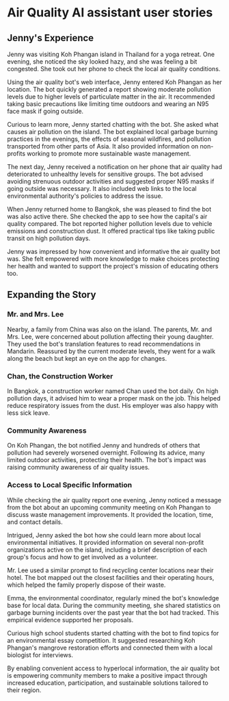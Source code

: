 # Air Quality AI assistant user stories

## Jenny's Experience
Jenny was visiting Koh Phangan island in Thailand for a yoga retreat. One evening, she noticed the sky looked hazy, and she was feeling a bit congested. She took out her phone to check the local air quality conditions.

Using the air quality bot's web interface, Jenny entered Koh Phangan as her location. The bot quickly generated a report showing moderate pollution levels due to higher levels of particulate matter in the air. It recommended taking basic precautions like limiting time outdoors and wearing an N95 face mask if going outside.

Curious to learn more, Jenny started chatting with the bot. She asked what causes air pollution on the island. The bot explained local garbage burning practices in the evenings, the effects of seasonal wildfires, and pollution transported from other parts of Asia. It also provided information on non-profits working to promote more sustainable waste management.

The next day, Jenny received a notification on her phone that air quality had deteriorated to unhealthy levels for sensitive groups. The bot advised avoiding strenuous outdoor activities and suggested proper N95 masks if going outside was necessary. It also included web links to the local environmental authority's policies to address the issue.

When Jenny returned home to Bangkok, she was pleased to find the bot was also active there. She checked the app to see how the capital's air quality compared. The bot reported higher pollution levels due to vehicle emissions and construction dust. It offered practical tips like taking public transit on high pollution days.

Jenny was impressed by how convenient and informative the air quality bot was. She felt empowered with more knowledge to make choices protecting her health and wanted to support the project's mission of educating others too.

## Expanding the Story

### Mr. and Mrs. Lee
Nearby, a family from China was also on the island. The parents, Mr. and Mrs. Lee, were concerned about pollution affecting their young daughter. They used the bot's translation features to read recommendations in Mandarin. Reassured by the current moderate levels, they went for a walk along the beach but kept an eye on the app for changes.

### Chan, the Construction Worker
In Bangkok, a construction worker named Chan used the bot daily. On high pollution days, it advised him to wear a proper mask on the job. This helped reduce respiratory issues from the dust. His employer was also happy with less sick leave.

### Community Awareness
On Koh Phangan, the bot notified Jenny and hundreds of others that pollution had severely worsened overnight. Following its advice, many limited outdoor activities, protecting their health. The bot's impact was raising community awareness of air quality issues.

### Access to Local Specific Information
While checking the air quality report one evening, Jenny noticed a message from the bot about an upcoming community meeting on Koh Phangan to discuss waste management improvements. It provided the location, time, and contact details.

Intrigued, Jenny asked the bot how she could learn more about local environmental initiatives. It provided information on several non-profit organizations active on the island, including a brief description of each group's focus and how to get involved as a volunteer.

Mr. Lee used a similar prompt to find recycling center locations near their hotel. The bot mapped out the closest facilities and their operating hours, which helped the family properly dispose of their waste.

Emma, the environmental coordinator, regularly mined the bot's knowledge base for local data. During the community meeting, she shared statistics on garbage burning incidents over the past year that the bot had tracked. This empirical evidence supported her proposals.

Curious high school students started chatting with the bot to find topics for an environmental essay competition. It suggested researching Koh Phangan's mangrove restoration efforts and connected them with a local biologist for interviews.

By enabling convenient access to hyperlocal information, the air quality bot is empowering community members to make a positive impact through increased education, participation, and sustainable solutions tailored to their region.
